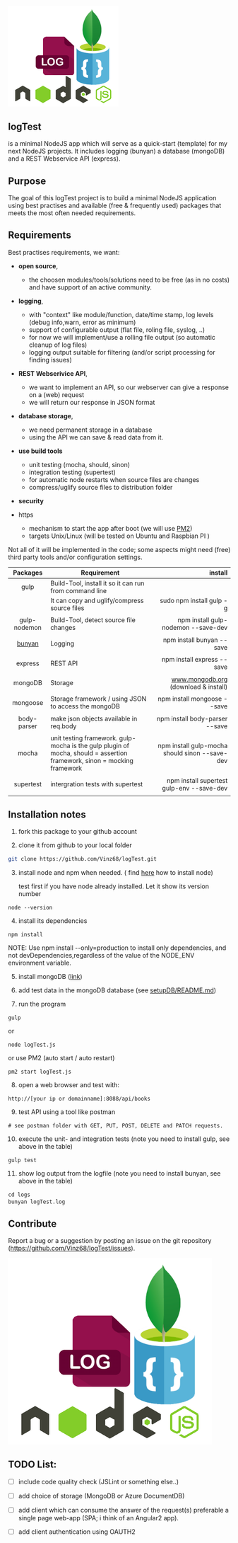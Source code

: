 <img src="https://raw.githubusercontent.com/Vinz68/logTest/master/images/logTestImg.png" width="250"></img> 
## logTest 
is a minimal NodeJS app which will serve as a quick-start (template) for my next NodeJS projects. It includes logging (bunyan) a database (mongoDB) and a REST Webservice API (express).

## Purpose 
The goal of this logTest project is to build a minimal NodeJS application using best practises and available (free & frequently used) packages that meets the most often needed requirements.

## Requirements
Best practises requirements, we want:
- **open source**,
  - the choosen modules/tools/solutions need to be free (as in no costs) and have support of an active community.
- **logging**, 
  - with "context" like module/function, date/time stamp, log levels (debug info,warn, error as minimum)
  - support of configurable output (flat file, roling file, syslog, ..)
  - for now we will implement/use a rolling file output (so automatic cleanup of log files)
  - logging output suitable for filtering (and/or script processing for finding issues)
- **REST Webserivice API**,
  - we want to implement an API, so our webserver can give a response on a (web) request
  - we will return our response in JSON format
- **database storage**,
  - we need permanent storage in a database
  - using the API we can save & read data from it.
- **use build tools** 
  - unit testing (mocha, should, sinon)  
  - integration testing (supertest)
   - for automatic node restarts when source files are changes
  - compress/uglify source files to distribution folder 
- **security**

- https
  - mechanism to start the app after boot (we will use [PM2](http://pm2.keymetrics.io/)) 
  - targets Unix/Linux (will be tested on Ubuntu and Raspbian PI )


Not all of it will be implemented in the code; some aspects might need (free) third party tools and/or configuration settings.

| Packages        | Requirement           | install        |
|:---------------:| --------------------- | --------------:|
| gulp | Build-Tool, install it so it can run from command line |  |
|  | It can copy and uglify/compress source files | sudo npm install gulp -g ||  | to the destination/production folder |  |
|  | |  |
| gulp-nodemon | Build-Tool, detect source file changes | npm install gulp-nodemon --save-dev |
|  | |  |
| [bunyan](https://github.com/trentm/node-bunyan) | Logging | npm install bunyan --save |
|  | |  |
| express | REST API | npm install express --save |
|  | |  |
| mongoDB | Storage | www.mongodb.org (download & install) |
|  | |  |
| mongoose | Storage framework / using JSON to access the mongoDB | npm install mongoose --save |
|  | |  |
| body-parser | make json objects available in req.body | npm install body-parser --save |
|  | |  |
| mocha | unit testing framework. gulp-mocha is the gulp plugin of mocha, should = assertion framework, sinon = mocking framework | npm install gulp-mocha should sinon --save-dev |
|  | |  |
| supertest | intergration tests with supertest | npm install supertest gulp-env --save-dev |
|  | |  |



## Installation notes
1. fork this package to your github account


2. clone it from github to your local folder 
``` bash
git clone https://github.com/Vinz68/logTest.git
```


3. install node and npm when needed.   ( find [here](https://github.com/nodesource/distributions) how to install node)
   
   test first if you have node already installed. Let it show its version number

```
node --version
```



4. install its dependencies 
```
npm install
```
NOTE: Use npm install --only=production to install only dependencies, and not devDependencies,regardless of the value of the NODE_ENV environment variable.


5. install mongoDB   ([link](www.mongodb.org))


6. add test data in the mongoDB database (see [setupDB/README.md](https://github.com/Vinz68/logTest/blob/master/models/setupDB/))


7. run the program
```
gulp
```
or
```
node logTest.js
```
or use PM2 (auto start / auto restart)
```
pm2 start logTest.js
```



8. open a web browser and test with:
```
http://[your ip or domainname]:8088/api/books
```




9. test API using a tool like postman
```
# see postman folder with GET, PUT, POST, DELETE and PATCH requests.
```




10. execute the unit- and integration tests
(note you need to install gulp, see above in the table)
```
gulp test
```




11. show log output from the logfile 
(note you need to install bunyan, see above in the table)
```
cd logs
bunyan logTest.log 
```



## Contribute

Report a bug or a suggestion by posting an issue on the git repository (https://github.com/Vinz68/logTest/issues).

![Alt text](images/logTestImg.png?raw=true "logTest")


 
## TODO List:
 - [ ] include code quality check (JSLint or something else..)     
 - [ ] add choice of storage (MongoDB or Azure DocumentDB) 
 - [ ] add client which can consume the answer of the request(s) preferable a single page web-app (SPA; i think of an Angular2 app).
 - [ ] add client authentication using OAUTH2 



